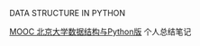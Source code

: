 DATA STRUCTURE IN PYTHON

[MOOC 北京大学数据结构与Python版](https://www.icourse163.org/course/0809PKU068-1206307812)
个人总结笔记